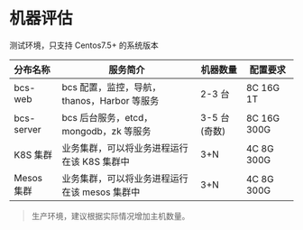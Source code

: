 # 机器评估

测试环境，只支持 Centos7.5+ 的系统版本

| 分布名称     | 服务简介                                   | 机器数量    | 配置要求  |
| :-----------| ------------------------------------------| ----------- | --------- |
| bcs-web     | bcs 配置，监控，导航，thanos，Harbor 等服务  | 2-3 台      | 8C 16G 1T   |
| bcs-server  | bcs 后台服务，etcd，mongodb，zk 等服务      | 3-5 台(奇数) | 8C 16G 300G |
| K8S 集群    | 业务集群，可以将业务进程运行在该 K8S 集群中   | 3+N         | 4C 8G 300G  |
| Mesos 集群  | 业务集群，可以将业务进程运行在该 mesos 集群中 | 3+N         | 4C 8G 300G  |

> 生产环境，建议根据实际情况增加主机数量。
